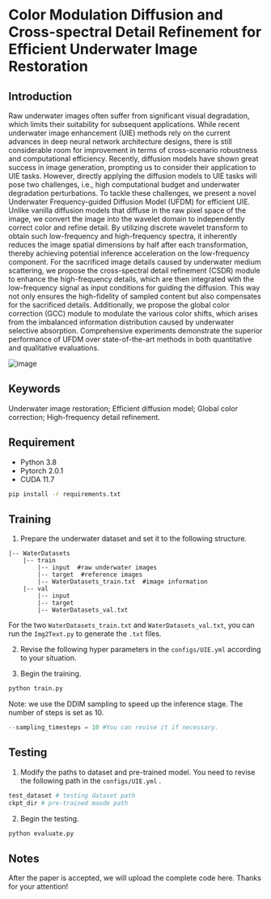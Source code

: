 # Color Modulation Diffusion and Cross-spectral Detail Refinement for Efficient Underwater Image Restoration

## Introduction
Raw underwater images often suffer from significant visual degradation, which limits their suitability for subsequent applications. While recent underwater image enhancement (UIE) methods rely on the current advances in deep neural network architecture designs, there is still considerable room for improvement in terms of cross-scenario robustness and computational efficiency. Recently, diffusion models have shown great success in image generation, prompting us to consider their application to UIE tasks. However, directly applying the diffusion models to UIE tasks will pose two challenges, i.e., high computational budget and underwater degradation perturbations. To tackle these challenges, we present a novel Underwater Frequency-guided Diffusion Model (UFDM) for efficient UIE. Unlike vanilla diffusion models that diffuse in the raw pixel space of the image, we convert the image into the wavelet domain to independently correct color and refine detail. By utilizing discrete wavelet transform to obtain such low-frequency and high-frequency spectra, it inherently reduces the image spatial dimensions by half after each transformation, thereby achieving potential inference acceleration on the low-frequency component. For the sacrificed image details caused by underwater medium scattering, we propose the cross-spectral detail refinement (CSDR) module to enhance the high-frequency details, which are then integrated with the low-frequency signal as input conditions for guiding the diffusion. This way not only ensures the high-fidelity of sampled content but also compensates for the sacrificed details. Additionally, we propose the global color correction (GCC) module to modulate the various color shifts, which arises from the imbalanced information distribution caused by underwater selective absorption. Comprehensive experiments demonstrate the superior performance of UFDM over state-of-the-art methods in both quantitative and qualitative evaluations.

![image](https://github.com/LaibinChang/UFDM/assets/88143736/c51aaf17-c600-4d39-9bc0-ed3deea7f366)

## Keywords
Underwater image restoration; Efficient diffusion model; Global color correction; High-frequency detail refinement.
## Requirement
* Python 3.8
* Pytorch 2.0.1
* CUDA 11.7
```bash
pip install -r requirements.txt
```

## Training
1. Prepare the underwater dataset and set it to the following structure.
```
|-- WaterDatasets
    |-- train
        |-- input  #raw underwater images
        |-- target  #reference images
        |-- WaterDatasets_train.txt  #image information
    |-- val
        |-- input
        |-- target
        |-- WaterDatasets_val.txt
```
For the two `WaterDatasets_train.txt` and `WaterDatasets_val.txt`, you can run the `Img2Text.py` to generate the `.txt` files.

2. Revise the following hyper parameters in the `configs/UIE.yml` according to your situation.

3. Begin the training.
```python
python train.py
```
Note: we use the DDIM sampling to speed up the inference stage. The number of steps is set as 10.
```python
--sampling_timesteps = 10 #You can revise it if necessary.
```

## Testing
1. Modify the paths to dataset and pre-trained model. You need to revise the following path in the `configs/UIE.yml` .
```python
test_dataset # testing dataset path
ckpt_dir # pre-trained maode path
```
2. Begin the testing.
```python
python evaluate.py
```
## Notes
After the paper is accepted, we will upload the complete code here. Thanks for your attention!
